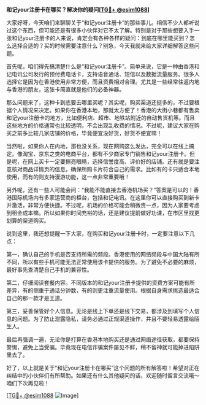 **和记your注册卡在哪买？解决你的疑问[[TG💪+ @esim1088](https://t.me/s/esim1088)]**

大家好呀，今天咱们来聊聊关于“和记your注册卡”的那些事儿。相信不少人都听说过这个东西，但可能还是有很多小伙伴对它不太了解。特别是对于那些想要入手一张和记your注册卡的人来说，肯定会有各种各样的疑问：到底在哪里能买到？怎么选择合适的？买的时候需要注意什么？别急，今天我就来给大家详细解答这些问题。

首先呢，咱们得先搞清楚什么是“和记your注册卡”。简单来说，它是一种由香港和记电讯公司发行的预付费电话卡，支持语音通话、短信以及数据流量服务。很多人选择它是因为在香港使用非常方便，而且资费相对合理。尤其是一些经常往返内地与香港的朋友，这张卡简直就是他们的必备神器。

那么问题来了，这种卡到底要去哪里买呢？其实呢，购买渠道还挺多的，不过要根据个人情况来决定。如果你在香港本地，那就太方便了！香港的大街小巷都有售卖和记your注册卡的地方，比如便利店、超市、地铁站附近的自动售货机等。而且这些地方的价格通常也比较透明，不会出现乱收费的情况。不过呢，建议大家在购买之前多比较几家店铺的价格，毕竟便宜没好货，好货不便宜嘛！

当然啦，如果你人在内地，那也没关系，现在网购这么发达，完全可以在线上搞定。像淘宝、京东之类的电商平台，都有不少商家专门销售和记your注册卡。但是呢，在网上买卡一定要擦亮眼睛，选择信誉度高、评价好的店铺。还有就是要注意核对商品详情页的信息，确保所购卡片符合自己的需求。比如有的卡只适合本地使用，而有的则支持漫游功能，这一点非常重要哦！

另外呢，还有一些人可能会问：“我能不能直接去香港机场买？”答案是可以的！香港国际机场内有多家运营商的柜台，包括和记电讯。在这里你可以直接购买到新卡并激活，非常方便快捷。不过呢，机场的价格可能会稍微贵一点，因为人家要考虑到租金成本嘛。所以如果你时间充裕的话，还是建议提前做好功课，在市区里找更划算的渠道购买。

说到这里，我还想提醒一下大家，在购买和记your注册卡时，一定要注意以下几点：

第一，确认自己的手机是否支持所需的频段。香港使用的网络频段与中国大陆有所不同，所以有些手机可能无法正常使用该卡提供的服务。为了避免不必要的麻烦，最好事先查清楚自己手机的兼容性。

第二，仔细阅读套餐内容。不同版本的和记your注册卡提供的资费方案可能有所差异，有的侧重于通话分钟数，有的则更注重流量使用。根据自身需求挑选最适合自己的那一款才是王道。

第三，妥善保管好个人信息。无论是线上下单还是线下交易，都涉及到填写个人信息的问题。为了防止泄露隐私，请务必通过正规渠道操作，并且不要轻易透露给陌生人。

最后再强调一遍，无论你是打算在香港本地购买还是通过网络途径获取，都要保持警惕，避免上当受骗。毕竟现在电信诈骗案件屡见不鲜，稍不留神就可能掉进陷阱里去了。

好了，以上就是关于“和记your注册卡在哪买”这个问题的所有解答啦！希望对正在纠结中的小伙伴们有所帮助。如果还有什么其他疑问的话，欢迎随时留言交流哦～咱们下次再见啦！

[[TG💪+ @esim1088](https://t.me/s/esim1088) ![Image](https://i.postimg.cc/4NQfJmqS/Snipaste-2025-05-13-00-14-12.png)]